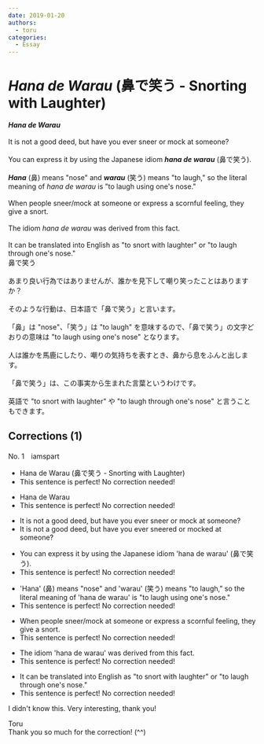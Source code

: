 ```yaml
---
date: 2019-01-20
authors:
  - toru
categories:
  - Essay
---
```


<h1 id="subject_show"><strong><em>Hana de Warau</strong></em> (鼻で笑う - Snorting with Laughter)</h1>
<div class="date" hidden>Jan 20, 2019 21:08</div>
<div id="post"><div id="body_show_ori">
<strong><em>Hana de Warau</strong></em><br/><br/>It is not a good deed, but have you ever sneer or mock at someone?<br/><br/>You can express it by using the Japanese idiom <strong><em>hana de warau</em></strong> (鼻で笑う).<br/><br/><strong><em>Hana</em></strong> (鼻) means "nose" and <strong><em>warau</em></strong> (笑う) means "to laugh," so the literal meaning of <em>hana de warau</em> is "to laugh using one's nose."<br/><br/>When people sneer/mock at someone or express a scornful feeling, they give a snort.<br/><br/>The idiom <em>hana de warau</em> was derived from this fact.<br/><br/>It can be translated into English as "to snort with laughter" or "to laugh through one's nose."
</div></div>

<!-- more -->

<div id="post_ja"><div id="body_show_mo">
鼻で笑う<br/><br/>あまり良い行為ではありませんが、誰かを見下して嘲り笑ったことはありますか？<br/><br/>そのような行動は、日本語で「鼻で笑う」と言います。<br/><br/>「鼻」は "nose"、「笑う」は "to laugh" を意味するので、「鼻で笑う」の文字どおりの意味は "to laugh using one's nose" となります。<br/><br/>人は誰かを馬鹿にしたり、嘲りの気持ちを表すとき、鼻から息をふんと出します。<br/><br/>「鼻で笑う」は、この事実から生まれた言葉というわけです。<br/><br/>英語で "to snort with laughter" や "to laugh through one's nose" と言うこともできます。
</div></div>

## Corrections (1)
<div id="block"><div class="first_name"> No. 1　<span class="just_name">iamspart</span></div><div id="block2">
<ul class="correction_field">
<li class="incorrect">Hana de Warau (鼻で笑う - Snorting with Laughter)</li>
<li class="corrected perfect">This sentence is perfect! No correction needed!</li>
</ul>
<ul class="correction_field">
<li class="incorrect">Hana de Warau</li>
<li class="corrected perfect">This sentence is perfect! No correction needed!</li>
</ul>
<ul class="correction_field">
<li class="incorrect">It is not a good deed, but have you ever sneer or mock at someone?</li>
<li class="corrected correct">
It is not a good deed, but have you ever sneer<span class="f_blue">ed</span> or mock<span class="f_blue">ed</span> <span class="f_red"><span class="sline">at</span></span> someone?
</li>
</ul>
<ul class="correction_field">
<li class="incorrect">You can express it by using the Japanese idiom 'hana de warau' (鼻で笑う).</li>
<li class="corrected perfect">This sentence is perfect! No correction needed!</li>
</ul>
<ul class="correction_field">
<li class="incorrect">'Hana' (鼻) means "nose" and 'warau' (笑う) means "to laugh," so the literal meaning of 'hana de warau' is "to laugh using one's nose."</li>
<li class="corrected perfect">This sentence is perfect! No correction needed!</li>
</ul>
<ul class="correction_field">
<li class="incorrect">When people sneer/mock at someone or express a scornful feeling, they give a snort.</li>
<li class="corrected perfect">This sentence is perfect! No correction needed!</li>
</ul>
<ul class="correction_field">
<li class="incorrect">The idiom 'hana de warau' was derived from this fact.</li>
<li class="corrected perfect">This sentence is perfect! No correction needed!</li>
</ul>
<ul class="correction_field">
<li class="incorrect">It can be translated into English as "to snort with laughter" or "to laugh through one's nose."</li>
<li class="corrected perfect">This sentence is perfect! No correction needed!</li>
</ul>
<p class="comment_small">
 I didn't know this. Very interesting, thank you!
</p>

</div><div class="name"><span class="just_name">Toru</span><br>
Thank you so much for the correction! (^^)
</div>
</div>

